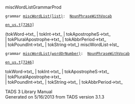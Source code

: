 ---
---
<span class="title">miscWordList</span><span class="type">GrammarProd</span>

`grammar `<span class="classExtLink">[`miscWordList(list)`](../object/miscWordList(list).html)</span>` :   `[`NounPhraseWithVocab`](../object/NounPhraseWithVocab.html)

[`en_us.t`](../file/en_us.t.html)`[`[`7263`](../source/en_us.t.html#7263)`]`

<div class="gramrule">

(tokWord-\>txt\_ \| tokInt-\>txt\_ \| tokApostropheS-\>txt\_  
\| tokPluralApostrophe-\>txt\_ \| tokAbbrPeriod-\>txt\_  
\| tokPoundInt-\>txt\_ \| tokString-\>txt\_) miscWordList-\>lst\_  

</div>

`grammar `<span class="classExtLink">[`miscWordList(wordOrNumber)`](../object/miscWordList(wordOrNumber).html)</span>` :   `[`NounPhraseWithVocab`](../object/NounPhraseWithVocab.html)

[`en_us.t`](../file/en_us.t.html)`[`[`7246`](../source/en_us.t.html#7246)`]`

<div class="gramrule">

tokWord-\>txt\_ \| tokInt-\>txt\_ \| tokApostropheS-\>txt\_  
\| tokPluralApostrophe-\>txt\_  
\| tokPoundInt-\>txt\_ \| tokString-\>txt\_ \| tokAbbrPeriod-\>txt\_  

</div>

<div class="ftr">

TADS 3 Library Manual  
Generated on 5/16/2013 from TADS version 3.1.3

</div>
